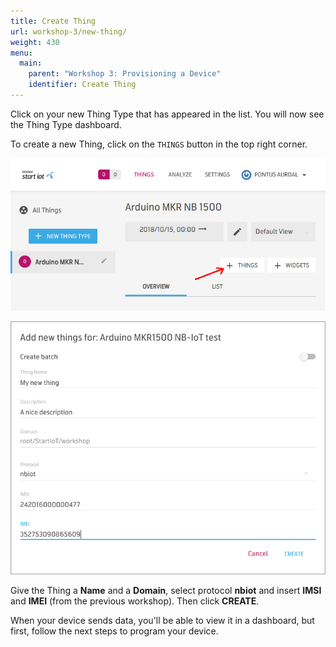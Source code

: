 ```yaml
---
title: Create Thing
url: workshop-3/new-thing/
weight: 430
menu:
  main:
    parent: "Workshop 3: Provisioning a Device"
    identifier: Create Thing
---
```


Click on your new Thing Type that has appeared in the list. You will now see the Thing Type dashboard.

To create a new Thing, click on the `THINGS` button in the top right corner.

![Create a new Thing](/images/arduino-mkr-nb-1500-01-new-thing.png "Create a new Thing")

![Create a new Thing](/images/arduino-mkr-nb-1500-09-new-thing.jpg "Create a new Thing")

Give the Thing a **Name** and a **Domain**, select protocol **nbiot** and insert **IMSI** and **IMEI** (from the previous workshop). Then click **CREATE**.

When your device sends data, you'll be able to view it in a dashboard, but first, follow the next steps to program your device.
